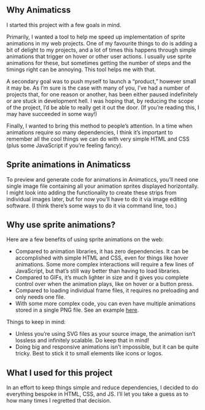 ## Why Animaticss

I started this project with a few goals in mind.

Primarily, I wanted a tool to help me speed up implementation of sprite animations in my web projects. One of my favourite things to do is adding a bit of delight to my projects, and a lot of times this happens through simple animations that trigger on hover or other user actions. I usually use sprite animations for these, but sometimes getting the number of steps and the timings right can be annoying. This tool helps me with that.

A secondary goal was to push myself to launch a “product,” however small it may be. As I’m sure is the case with many of you, I’ve had a number of projects that, for one reason or another, has been either paused indefinitely or are stuck in development hell. I was hoping that, by reducing the scope of the project, I’d be able to really get it out the door. (If you’re reading this, I may have succeeded in some way!)

Finally, I wanted to bring this method to people’s attention. In a time when animations require so many dependencies, I think it’s important to remember all the cool things we can do with very simple HTML and CSS (plus some JavaScript if you’re feeling fancy).


## Sprite animations in Animaticss

To preview and generate code for animations in Animaticcs, you’ll need one single image file containing all your animation sprites displayed horizontally. I might look into adding the functionality to create these strips from individual images later, but for now you’ll have to do it via image editing software. (I think there’s some ways to do it via command line, too.)


## Why use sprite animations?

Here are a few benefits of using sprite animations on the web:

- Compared to animation libraries, it has zero dependencies. It can be accomplished with simple HTML and CSS, even for things like hover animations. Some more complex interactions will require a few lines of JavaScript, but that’s still way better than having to load libraries.
- Compared to GIFs, it’s much lighter in size and it gives you complete control over when the animation plays, like on hover or a button press.
- Compared to loading individual frame files, it requires no preloading and only needs one file.
- With some more complex code, you can even have multiple animations stored in a single PNG file. See an example [here](https://sandro.design/stowify.html).

Things to keep in mind:

- Unless you’re using SVG files as your source image, the animation isn’t lossless and infinitely scalable. Do keep that in mind!
- Doing big and responsive animations isn’t impossible, but it can be quite tricky. Best to stick it to small elements like icons or logos.


## What I used for this project

In an effort to keep things simple and reduce dependencies, I decided to do everything bespoke in HTML, CSS, and JS. I’ll let you take a guess as to how many times I regretted that decision.